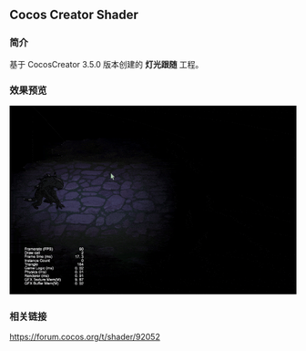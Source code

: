 ## Cocos Creator Shader

### 简介
基于 CocosCreator 3.5.0 版本创建的 **灯光跟随** 工程。

### 效果预览
![image](../../../gif/202202/2022022412.gif)

### 相关链接
https://forum.cocos.org/t/shader/92052